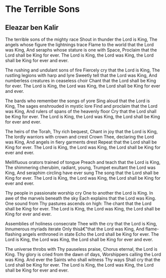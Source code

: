 # The Terrible Sons
## Eleazar ben Kalir
The terrible sons of the mighty race
Shout in thunder the Lord is King,
The angels whose figure the lightnings trace
Flame to the world that the Lord was King,
And seraphs whose stature is one with Space,
Proclaim that the Lord shall be King for ever.
The Lord is King, the Lord was King, the Lord shall be King for ever and ever.

The rushing and undulant sons of fire
Fiercely cry that the Lord is King,
The rustling legions with harp and lyre
Sweetly tell that the Lord was King,
And numberless creatures in ceaseless choir
Chant that the Lord shall be King for ever.
The Lord is King, the Lord was King, the Lord shall be King for ever and ever.

The bards who remember the songs of yore
Sing aloud that the Lord is King,
The sages enshrouded in mystic lore
Find and proclaim that the Lord was King,
And rulers of spans of the heavenly floor
Cry that the Lord shall be King for ever.
The Lord is King, the Lord was King, the Lord shall be King for ever and ever.

The heirs of the Torah, Thy rich bequest,
Chant in joy that the Lord is King,
The lordly warriors with crown and crest
Crown Thee, declaring the Lord was King,
And angels in fiery garments drest
Repeat that the Lord shall be King for ever.
The Lord is King, the Lord was King, the Lord shall be King for ever and ever.

Mellifluous orators trained of tongue
Preach and teach that the Lord is King,
The shimmering cherubim, radiant, young,
Trumpet exultant the Lord was King,
And seraphim circling have ever sung
The song that the Lord shall be King for ever.
The Lord is King, the Lord was King, the Lord shall be King for ever and ever.

Thy people in passionate worship cry
One to another the Lord is King.
In awe of the marvels beneath the sky
Each explains that the Lord was King.
One sound from Thy pastures ascends on high:
The chant that the Lord shall be King for ever.
The Lord is King, the Lord was King, the Lord shall be King for ever and ever.

Assemblies of holiness consecrate
Thee with the cry that the Lord is King,
Innumerous myriads iterate
Only thisâ€"that the Lord was King,
And flame-flashing angels enthroned in state
Echo the Lord shall be King for ever.
The Lord is King, the Lord was King, the Lord shall be King for ever and ever.

The universe throbs with Thy pauseless praise,
Chorus eternal, the Lord is King.
Thy glory is cried from the dawn of days,
Worshippers calling the Lord was King.
And ever the Saints who shall witness Thy ways
Shall cry that the Lord shall be King for ever.
The Lord is King, the Lord was King, the Lord shall be King for ever and ever.